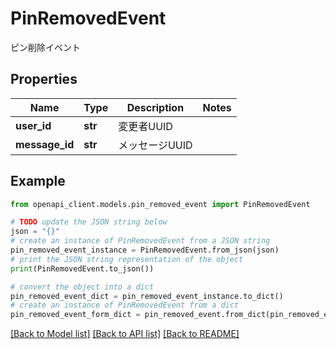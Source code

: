 # PinRemovedEvent

ピン削除イベント

## Properties

Name | Type | Description | Notes
------------ | ------------- | ------------- | -------------
**user_id** | **str** | 変更者UUID | 
**message_id** | **str** | メッセージUUID | 

## Example

```python
from openapi_client.models.pin_removed_event import PinRemovedEvent

# TODO update the JSON string below
json = "{}"
# create an instance of PinRemovedEvent from a JSON string
pin_removed_event_instance = PinRemovedEvent.from_json(json)
# print the JSON string representation of the object
print(PinRemovedEvent.to_json())

# convert the object into a dict
pin_removed_event_dict = pin_removed_event_instance.to_dict()
# create an instance of PinRemovedEvent from a dict
pin_removed_event_form_dict = pin_removed_event.from_dict(pin_removed_event_dict)
```
[[Back to Model list]](../README.md#documentation-for-models) [[Back to API list]](../README.md#documentation-for-api-endpoints) [[Back to README]](../README.md)


